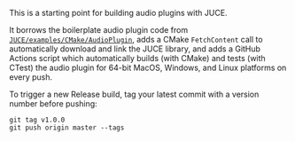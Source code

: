 This is a starting point for building audio plugins with JUCE.

It borrows the boilerplate audio plugin code from [`JUCE/examples/CMake/AudioPlugin`](https://github.com/juce-framework/JUCE/tree/master/examples/CMake/AudioPlugin), adds a CMake `FetchContent` call to automatically download and link the JUCE library, and adds a GitHub Actions script which automatically builds (with CMake) and tests (with CTest) the audio plugin for 64-bit MacOS, Windows, and Linux platforms on every push.

To trigger a new Release build, tag your latest commit with a version number before pushing:
```shell
git tag v1.0.0
git push origin master --tags
```
